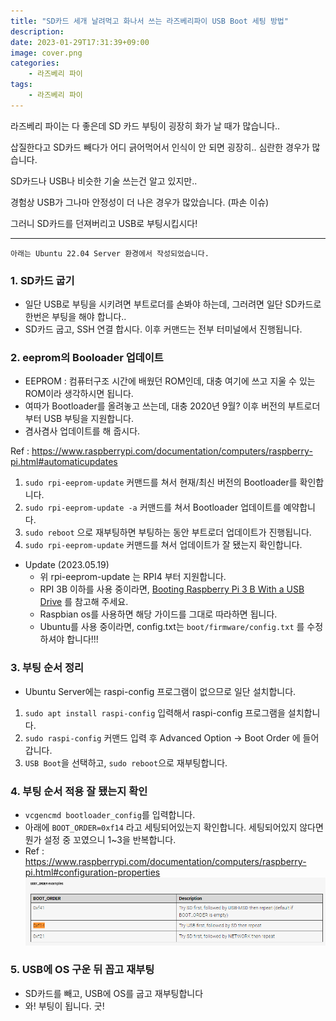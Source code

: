 ```yaml
---
title: "SD카드 세개 날려먹고 화나서 쓰는 라즈베리파이 USB Boot 세팅 방법"
description: 
date: 2023-01-29T17:31:39+09:00
image: cover.png
categories:
    - 라즈베리 파이
tags:
    - 라즈베리 파이
---
```


라즈베리 파이는 다 좋은데 SD 카드 부팅이 굉장히 화가 날 때가 많습니다..

삽질한다고 SD카드 빼다가 어디 긁어먹어서 인식이 안 되면 굉장히.. 심란한 경우가 많습니다.

SD카드나 USB나 비슷한 기술 쓰는건 알고 있지만.. 

경험상 USB가 그나마 안정성이 더 나은 경우가 많았습니다. (파손 이슈)

그러니 SD카드를 던져버리고 USB로 부팅시킵시다!

---

`아래는 Ubuntu 22.04 Server 환경에서 작성되었습니다.`

### 1. SD카드 굽기

* 일단 USB로 부팅을 시키려면 부트로더를 손봐야 하는데, 그러려면 일단 SD카드로 한번은 부팅을 해야 합니다..
* SD카드 굽고, SSH 연결 합시다. 이후 커맨드는 전부 터미널에서 진행됩니다.

### 2. eeprom의 Booloader 업데이트

* EEPROM : 컴퓨터구조 시간에 배웠던 ROM인데, 대충 여기에 쓰고 지울 수 있는 ROM이라 생각하시면 됩니다.
* 여따가 Bootloader를 올려놓고 쓰는데, 대충 2020년 9월? 이후 버전의 부트로더부터 USB 부팅을 지원합니다.
* 겸사겸사 업데이트를 해 줍시다.

Ref : https://www.raspberrypi.com/documentation/computers/raspberry-pi.html#automaticupdates

1. `sudo rpi-eeprom-update` 커맨드를 쳐서 현재/최신 버전의 Bootloader를 확인합니다.
2. `sudo rpi-eeprom-update -a` 커맨드를 쳐서 Bootloader 업데이트를 예약합니다.
3. `sudo reboot` 으로 재부팅하면 부팅하는 동안 부트로더 업데이트가 진행됩니다.
4. `sudo rpi-eeprom-update` 커맨드를 쳐서 업데이트가 잘 됐는지 확인합니다.


- Update (2023.05.19)
  - 위 rpi-eeprom-update 는 RPI4 부터 지원합니다.
  - RPI 3B 이하를 사용 중이라면, [Booting Raspberry Pi 3 B With a USB Drive](https://www.instructables.com/Booting-Raspberry-Pi-3-B-With-a-USB-Drive/) 를 참고해 주세요.
  - Raspbian os를 사용하면 해당 가이드를 그대로 따라하면 됩니다.
  - Ubuntu를 사용 중이라면, config.txt는 `boot/firmware/config.txt` 를 수정하셔야 합니다!!!


### 3. 부팅 순서 정리

* Ubuntu Server에는 raspi-config 프로그램이 없으므로 일단 설치합니다.

1. `sudo apt install raspi-config` 입력해서 raspi-config 프로그램을 설치합니다.
2. `sudo raspi-config` 커맨드 입력 후 Advanced Option -> Boot Order 에 들어갑니다.
3. `USB Boot`을 선택하고, `sudo reboot`으로 재부팅합니다.

### 4. 부팅 순서 적용 잘 됐는지 확인

* `vcgencmd bootloader_config`를 입력합니다.
* 아래에 `BOOT_ORDER=0xf14` 라고 세팅되어있는지 확인합니다. 세팅되어있지 않다면 뭔가 설정 중 꼬였으니 1~3을 반복합니다.
* Ref : https://www.raspberrypi.com/documentation/computers/raspberry-pi.html#configuration-properties
![](2023-01-29-18-07-12.png)

### 5. USB에 OS 구운 뒤 꼽고 재부팅

* SD카드를 빼고, USB에 OS를 굽고 재부팅합니다
* 와! 부팅이 됩니다. 굿!